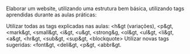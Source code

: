 Elaborar um website, utilizando uma estrutura bem básica, utilizando tags aprendidas durante as aulas práticas:
 
Utilizar todas as tags explicadas nas aulas: &lt;h&gt (variações), &lt;p&gt, &lt;mark&gt, &lt;small&gt, &lt;i&gt, &lt;u&gt, &lt;strong&g, &lt;ol&gt, &lt;ul&gt, &lt;li&gt, &lt;a&gt, &lt;hr&gt, &lt;sub&gt, &lt;sup&gt, &lt;blockquote&gt;
Utilizar novas tags sugeridas: &lt;font&gt, &lt;deli&gt, &lt;p&gt, &lt;abbr&gt.
